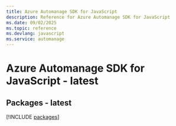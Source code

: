 ```yaml
---
title: Azure Automanage SDK for JavaScript
description: Reference for Azure Automanage SDK for JavaScript
ms.date: 09/02/2025
ms.topic: reference
ms.devlang: javascript
ms.service: automanage
---
```

# Azure Automanage SDK for JavaScript - latest
## Packages - latest
[!INCLUDE [packages](automanage-index.md)]